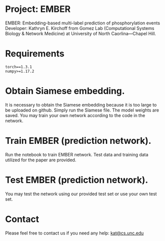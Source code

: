 
Project: EMBER
=========
EMBER: Embedding-based multi-label prediction of phosphorylation events
Developer: Kathryn E. Kirchoff from Gomez Lab (Computational Systems Biology & Network Medicine) at University of North Caorlina—Chapel Hill. 

Requirements
=========
    torch==1.3.1
    numpy>=1.17.2

Obtain Siamese embedding.
=========
It is necessary to obtain the Siamese embedding because it is too large to be uploaded on github. Simply run the Siamese file. The model weights are saved. You may train your own network according to the code in the network.

Train EMBER (prediction network).
=========
Run the notebook to train EMBER network. Test data and training data utilized for the paper are provided.

Test EMBER (prediction network).
=====
You may test the network using our provided test set or use your own test set. 

Contact
=========
Please feel free to contact us if you need any help: kat@cs.unc.edu